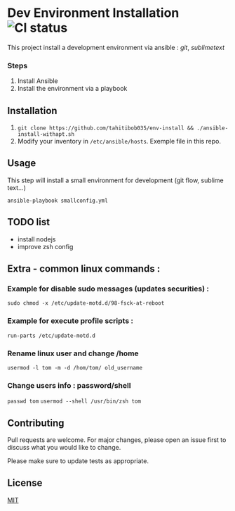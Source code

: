 # Dev Environment Installation ![CI status](https://img.shields.io/badge/build-passing-brightgreen.svg)

This project install a development environment via ansible : *git*, *sublimetext*

### Steps
1. Install Ansible
2. Install the environment via a playbook

## Installation

1. `git clone https://github.com/tahitibob035/env-install && ./ansible-install-withapt.sh` 
2. Modify your inventory in `/etc/ansible/hosts`. Exemple file in this repo.

## Usage
This step will install a small environment for development (git flow, sublime text...)

`ansible-playbook smallconfig.yml`

## TODO list
* install nodejs
* improve zsh config

## Extra - common linux commands :
### Example for disable sudo messages (updates securities) :
 `sudo chmod -x /etc/update-motd.d/98-fsck-at-reboot`
 
### Example for execute profile scripts :
 `run-parts /etc/update-motd.d`

### Rename linux user and change /home
`usermod -l tom -m -d /hom/tom/ old_username`

### Change users info : password/shell
`passwd tom`
`usermod --shell /usr/bin/zsh tom`

## Contributing
Pull requests are welcome. For major changes, please open an issue first to discuss what you would like to change.

Please make sure to update tests as appropriate.

## License
[MIT](https://choosealicense.com/licenses/mit/)
